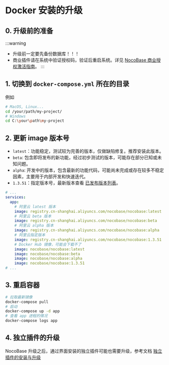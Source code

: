 # Docker 安装的升级

## 0. 升级前的准备

:::warning
- 升级前一定要先备份数据库！！！
- 商业插件请在系统中验证授权码，验证后重启系统。详见 [NocoBase 商业授权激活指南](https://www.nocobase.com/cn/blog/nocobase-commercial-license-activation-guide)。
:::

## 1. 切换到 `docker-compose.yml` 所在的目录

例如

```bash
# MacOS, Linux...
cd /your/path/my-project/
# Windows
cd C:\your\path\my-project
```

## 2. 更新 image 版本号

- `latest`：功能稳定，测试较为完善的版本，仅做缺陷修复。推荐安装此版本。
- `beta`: 包含即将发布的新功能，经过初步测试的版本，可能存在部分已知或未知问题。
- `alpha`: 开发中的版本，包含最新的功能代码，可能尚未完成或存在较多不稳定因素，主要用于内部开发和快速迭代。
- `1.3.51`：指定版本号，最新版本查看 [已发布版本列表](https://hub.docker.com/r/nocobase/nocobase/tags)。

```yml
# ...
services:
  app:
    # 阿里云 latest 版本
    image: registry.cn-shanghai.aliyuncs.com/nocobase/nocobase:latest
    # 阿里云 beta 版本
    image: registry.cn-shanghai.aliyuncs.com/nocobase/nocobase:beta
    # 阿里云 alpha 版本
    image: registry.cn-shanghai.aliyuncs.com/nocobase/nocobase:alpha
    # 阿里云指定版本
    image: registry.cn-shanghai.aliyuncs.com/nocobase/nocobase:1.3.51
    # Docker Hub 镜像，可能会下载不了
    image: nocobase/nocobase:latest
    image: nocobase/nocobase:beta
    image: nocobase/nocobase:alpha
    image: nocobase/nocobase:1.3.51
# ...
```

## 3. 重启容器

```bash
# 拉取最新镜像
docker-compose pull
# 启动
docker-compose up -d app
# 查看 app 进程的情况
docker-compose logs app
```

## 4. 独立插件的升级

NocoBase 升级之后，通过界面安装的独立插件可能也需要升级，参考文档 [独立插件的安装与升级](/welcome/getting-started/plugin)
